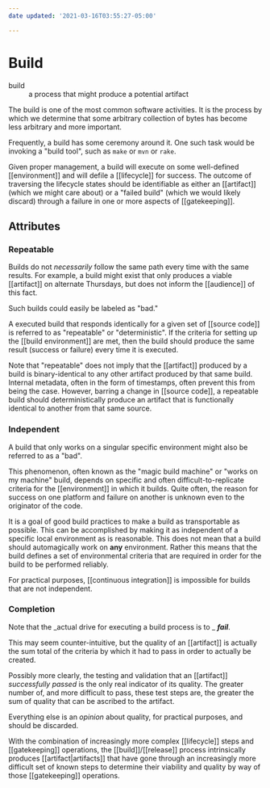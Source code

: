```yaml
---
date updated: '2021-03-16T03:55:27-05:00'

---
```


# Build

<dl>
<dt>build</dt>
<dd>a process that might produce a potential artifact</dd>
</dl>

The build is one of the most common software activities.  It is the process by which we determine that some arbitrary collection of bytes has become less arbitrary and more important.

Frequently, a build has some ceremony around it.  One such task would be invoking a "build tool", such as `make` or `mvn` or `rake`.

Given proper management, a build will execute on some well-defined [[environment]] and will defile a [[lifecycle]] for success.  The outcome of traversing the lifecycle states should be identifiable as either an [[artifact]] (which we might care about) or a "failed build" (which we would likely discard) through a failure in one or more aspects of [[gatekeeping]].

## Attributes

### Repeatable

Builds do not _necessarily_ follow the same path every time with the same results.  For example, a build might exist that only produces a viable [[artifact]] on alternate Thursdays, but does not inform the [[audience]] of this fact.

Such builds could easily be labeled as "bad."

A executed build that responds identically for a given set of [[source code]] is referred to as "repeatable" or "deterministic".  If the criteria for setting up the [[build environment]] are met, then the build should produce the same result (success or failure) every time it is executed.

Note that "repeatable" does not imply that the [[artifact]] produced by a build is binary-identical to any other artifact produced by that same build.  Internal metadata, often in the form of timestamps, often prevent this from being the case.  However, barring a change in [[source code]], a repeatable build should deterministically produce an artifact that is functionally identical to another from that same source.

### Independent

A build that only works on a singular specific environment might also be referred to as a "bad".  

This phenomenon, often known as the "magic build machine" or "works on my machine" build, depends on specific and often difficult-to-replicate criteria for the [[environment]] in which it builds.  Quite often, the reason for success on one platform and failure on another is unknown even to the originator of the code.

It is a goal of good build practices to make a build as transportable as possible.  This can be accomplished by making it as independent of a specific local environment as is reasonable.  This does not mean that a build should automagically work on **any** environment.  Rather this means that the build defines a set of environmental criteria that are required in order for the build to be performed reliably.

For practical purposes, [[continuous integration]] is impossible for builds that are not independent.

### Completion

Note that the _actual drive for executing a build process is to _ _**fail**_.

This may seem counter-intuitive, but the quality of an [[artifact]] is actually the sum total of the criteria by which it had to pass in order to actually be created.

Possibly more clearly, the testing and validation that an [[artifact]] _successfully passed_ is the only real indicator of its quality. The greater number of, and more difficult to pass, these test steps are, the greater the sum of quality that can be ascribed to the artifact.

Everything else is an _opinion_ about quality, for practical purposes, and should be discarded.

With the combination of increasingly more complex [[lifecycle]] steps and [[gatekeeping]] operations, the [[build]]/[[release]] process intrinsically produces [[artifact|artifacts]] that have gone through an increasingly more difficult set of known steps to determine their viability and quality by way of those [[gatekeeping]] operations.
